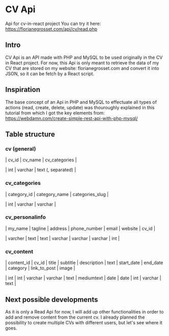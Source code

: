 # CV Api
Api for cv-in-react project
You can try it here:
https://florianegrosset.com/api/cv/read.php

## Intro

CV Api is an API made with PHP and MySQL to be used originally in the CV in React project.
For now, this Api is only meant to retrieve the data of my CV that are stored on my website: florianegrosset.com
and convert it into JSON, so it can be fetch by a React script.

## Inspiration

The base concept of an Api in PHP and MySQL to effectuate all types of actions (read, create, delete, update)
was thouroughly explained in this tutorial from which I got the key elements from:
https://webdamn.com/create-simple-rest-api-with-php-mysql/

## Table structure

### cv (general)
| cv_id | cv_name | cv_categories      |

| int   | varchar | text (, separated) |

### cv_categories
| category_id | category_name | categories_slug |

| int         | varchar       | varchar         |

### cv_personalinfo
| my_name | tagline | address | phone_number | email   | website | cv_id |

| varcher | text    | text    | varchar      | varchar | varchar | int   |

### cv_content
| content_id | cv_id | title   | subtitle | description | text       | start_date | end_date | category | link_to_post | image |

| int        | int   | varchar | varchar  | text        | mediumtext | date       | date     | int      | varchar      | text  |

## Next possible developments

As it is only a Read Api for now, I will add up other functionalities in order to add and remove content from the 
current cv. 
I already planned the possibility to create multiple CVs with different users, but let's see where it goes.
